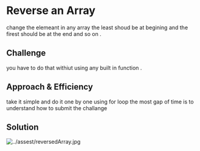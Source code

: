 # Reverse an Array

change the elemeant in any array the least shoud be at begining and the firest should be at the end and so on .

## Challenge

you have to do that withiut using any built in function .

## Approach & Efficiency

take it simple and do it one by one using for loop the most gap of time is to understand how to submit the challange

## Solution
![../assest/reversedArray.jpg](solution)